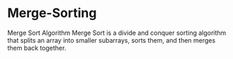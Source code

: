 # Merge-Sorting
Merge Sort Algorithm Merge Sort is a divide and conquer sorting algorithm that splits an array into smaller subarrays, sorts them, and then merges them back together.
